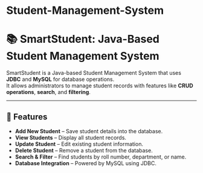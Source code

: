 # Student-Management-System
# 📚 SmartStudent: Java-Based Student Management System

SmartStudent is a Java-based Student Management System that uses **JDBC** and **MySQL** for database operations.  
It allows administrators to manage student records with features like **CRUD operations**, **search**, and **filtering**.

---

## 🚀 Features
- **Add New Student** – Save student details into the database.
- **View Students** – Display all student records.
- **Update Student** – Edit existing student information.
- **Delete Student** – Remove a student from the database.
- **Search & Filter** – Find students by roll number, department, or name.
- **Database Integration** – Powered by MySQL using JDBC.
